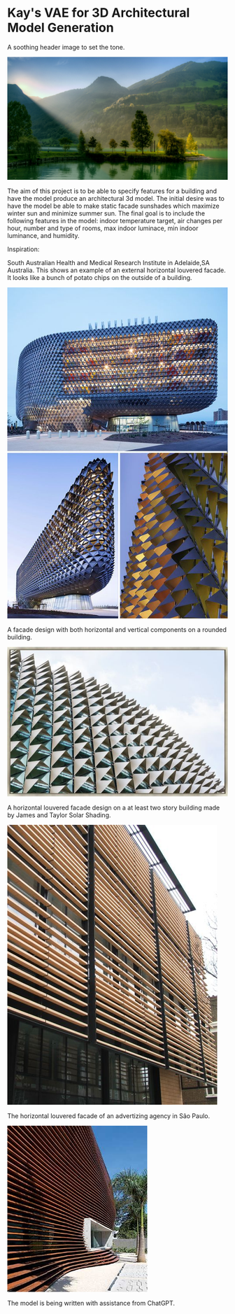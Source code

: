 # Kay's VAE for 3D Architectural Model Generation

A soothing header image to set the tone. 

![A soothing image of a mountain, lake, and forest. It feels like spring.](beautiful-nature-high-definition_042323787_304.jpg)

The aim of this project is to be able to specify features for a building and have the model produce an architectural 3d model. The initial desire was to have the model be able to make static facade sunshades which maximize winter sun and minimize summer sun. The final goal is to include the following features in the model: indoor temperature target, air changes per hour, number and type of rooms, max indoor luminace, min indoor luminance, and humidity.

Inspiration:

South Australian Health and Medical Research Institute in Adelaide,SA Australia. This shows an example of an external horizontal louvered facade. It looks like a bunch of potato chips on the outside of a building.

![South Australian Health and Medical Research Institute in Adelaide,SA Australia. This shows an example of an external horizontal louvered facade. It looks like a bunch of potato chips on the outside of a building.](images/South_Australian_Health_and_Medical_Research_Institute_Adelaide_SA_Australia.jpg)

A facade design with both horizontal and vertical components on a rounded building.

![A facade design with both horizontal and vertical components on a rounded building.](images/Esplanade_Theaters_on_the_bay.jpg)

A horizontal louvered facade design on a at least two story building made by James and Taylor Solar Shading.

![A horizontal louvered facade design on an at least two story building made by James and Taylor Solar Shading. ](images/Terracotta_Tile_Facade_Facing_Brick_System_Facade_Metal_James_and_Taylor_Solar_Shading.jpg)

The horizontal louvered facade of an advertizing agency in São Paulo.

![The horizontal louvered facade of an advertizing agency in São Paulo](images/Triptyque-Agência-de-publicidade-Loducca-São-Paulo-Revista-Projeto.jpg)

The model is being written with assistance from ChatGPT.